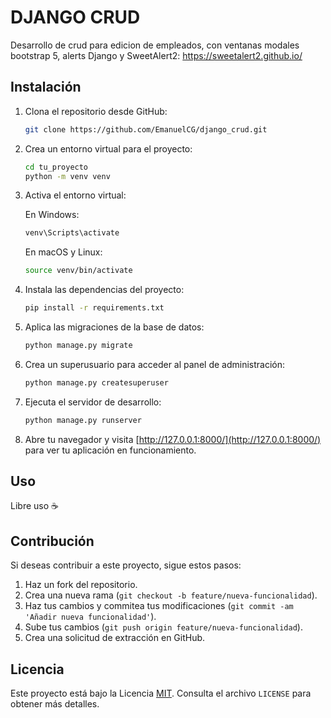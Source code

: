 # DJANGO CRUD
Desarrollo de crud para edicion de empleados, con ventanas modales bootstrap 5, alerts Django y SweetAlert2: https://sweetalert2.github.io/

## Instalación

1. Clona el repositorio desde GitHub:

    ```bash
    git clone https://github.com/EmanuelCG/django_crud.git
    ```

2. Crea un entorno virtual para el proyecto:

    ```bash
    cd tu_proyecto
    python -m venv venv
    ```

3. Activa el entorno virtual:

    En Windows:

    ```bash
    venv\Scripts\activate
    ```

    En macOS y Linux:

    ```bash
    source venv/bin/activate
    ```

4. Instala las dependencias del proyecto:

    ```bash
    pip install -r requirements.txt
    ```

5. Aplica las migraciones de la base de datos:

    ```bash
    python manage.py migrate
    ```

6. Crea un superusuario para acceder al panel de administración:

    ```bash
    python manage.py createsuperuser
    ```

7. Ejecuta el servidor de desarrollo:

    ```bash
    python manage.py runserver
    ```

8. Abre tu navegador y visita [http://127.0.0.1:8000/](http://127.0.0.1:8000/) para ver tu aplicación en funcionamiento.

## Uso

Libre uso ☕

## Contribución

Si deseas contribuir a este proyecto, sigue estos pasos:

1. Haz un fork del repositorio.
2. Crea una nueva rama (`git checkout -b feature/nueva-funcionalidad`).
3. Haz tus cambios y commitea tus modificaciones (`git commit -am 'Añadir nueva funcionalidad'`).
4. Sube tus cambios (`git push origin feature/nueva-funcionalidad`).
5. Crea una solicitud de extracción en GitHub.

## Licencia

Este proyecto está bajo la Licencia [MIT](https://opensource.org/licenses/MIT). Consulta el archivo `LICENSE` para obtener más detalles.
